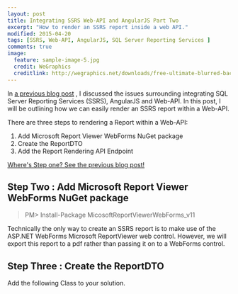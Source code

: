 ```yaml
---
layout: post
title: Integrating SSRS Web-API and AngularJS Part Two
excerpt: "How to render an SSRS report inside a web API."
modified: 2015-04-20
tags: [SSRS, Web-API, AngularJS, SQL Server Reporting Services ]
comments: true
image:
  feature: sample-image-5.jpg
  credit: WeGraphics
  creditlink: http://wegraphics.net/downloads/free-ultimate-blurred-background-pack/
---
```


In [a previous blog post](http://blog.chrisbriggsy.com/the-first-step-towards-integration/)
, I discussed the issues surrounding integrating SQL Server Reporting Services (SSRS), AngularJS and Web-API. In this post, I will be outlining how we can easily render an SSRS report within a Web-API.

There are three steps to rendering a Report within a Web-API:

1. Add Microsoft Report Viewer WebForms NuGet package
1. Create the ReportDTO
1. Add the Report Rendering API Endpoint

[Where's Step one? See the previous blog post!](http://blog.chrisbriggsy.com/the-first-step-towards-integration/)

## Step Two : Add Microsoft Report Viewer WebForms NuGet package 

>PM> Install-Package MicosoftReportViewerWebForms_v11

Technically the only way to create an SSRS report is to make use of the ASP.NET WebForms Microsoft ReportViewer web control. However, we will export this report to a pdf rather than passing it on to a WebForms control.

## Step Three : Create the ReportDTO

Add the following Class to your solution. 
